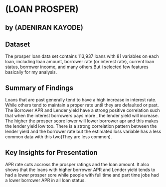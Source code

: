 # (LOAN PROSPER)
## by (ADENIRAN KAYODE)


## Dataset

The prosper loan data set contains 113,937 loans with 81 variables on each loan, including loan amount, borrower rate (or interest rate), current loan status, borrower income, and many others.But i selected few features basically for my analysis.


## Summary of Findings

Loans that are past generally tend to have a high increase in interest rate. While others tend to maintain a proper rate until they are defaulted or past. The Borrower APR and Lender yield have a strong positive correlation such that when the interest borrowers pays more , the lender yield will increase. The higher the prosper score lower will lower borrower apr and this makes the lender yield low too. There is a strong correlation pattern between the lender yield and the borrower rate but the estimated loss variable has a less common data with this two(They are less common).


## Key Insights for Presentation

APR rate cuts accross the prosper ratings and the loan amount. It also shows that the loans with higher borrower APR and Lender yield tends to had a lower prosper sore while people with full time and part time jobs had a lower borrower APR in all loan status.